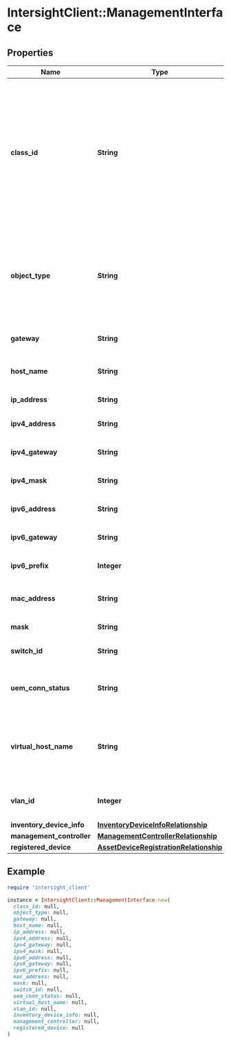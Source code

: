 # IntersightClient::ManagementInterface

## Properties

| Name | Type | Description | Notes |
| ---- | ---- | ----------- | ----- |
| **class_id** | **String** | The fully-qualified name of the instantiated, concrete type. This property is used as a discriminator to identify the type of the payload when marshaling and unmarshaling data. | [default to &#39;management.Interface&#39;] |
| **object_type** | **String** | The fully-qualified name of the instantiated, concrete type. The value should be the same as the &#39;ClassId&#39; property. | [default to &#39;management.Interface&#39;] |
| **gateway** | **String** | Default gateway for the interface. | [optional][readonly] |
| **host_name** | **String** | Hostname configured for the interface. | [optional] |
| **ip_address** | **String** | IP address of the interface. | [optional][readonly] |
| **ipv4_address** | **String** | IPv4 address of the interface. | [optional][readonly] |
| **ipv4_gateway** | **String** | IPv4 default gateway for the interface. | [optional][readonly] |
| **ipv4_mask** | **String** | IPv4 Netmask for the interface. | [optional][readonly] |
| **ipv6_address** | **String** | IPv6 address of the interface. | [optional] |
| **ipv6_gateway** | **String** | IPv6 default gateway for the interface. | [optional] |
| **ipv6_prefix** | **Integer** | IPv6 prefix for the interface. | [optional] |
| **mac_address** | **String** | MAC address configured for the interface. | [optional][readonly] |
| **mask** | **String** | Netmask for the interface. | [optional][readonly] |
| **switch_id** | **String** | Switch Id connected to the interface. | [optional] |
| **uem_conn_status** | **String** | The event channel connection status for the interface. | [optional] |
| **virtual_host_name** | **String** | Virtual hostname configured for the interface in case of clustered environment. | [optional] |
| **vlan_id** | **Integer** | VlanId configured for the interface. | [optional] |
| **inventory_device_info** | [**InventoryDeviceInfoRelationship**](InventoryDeviceInfoRelationship.md) |  | [optional] |
| **management_controller** | [**ManagementControllerRelationship**](ManagementControllerRelationship.md) |  | [optional] |
| **registered_device** | [**AssetDeviceRegistrationRelationship**](AssetDeviceRegistrationRelationship.md) |  | [optional] |

## Example

```ruby
require 'intersight_client'

instance = IntersightClient::ManagementInterface.new(
  class_id: null,
  object_type: null,
  gateway: null,
  host_name: null,
  ip_address: null,
  ipv4_address: null,
  ipv4_gateway: null,
  ipv4_mask: null,
  ipv6_address: null,
  ipv6_gateway: null,
  ipv6_prefix: null,
  mac_address: null,
  mask: null,
  switch_id: null,
  uem_conn_status: null,
  virtual_host_name: null,
  vlan_id: null,
  inventory_device_info: null,
  management_controller: null,
  registered_device: null
)
```


